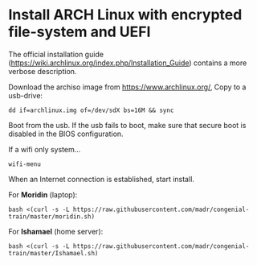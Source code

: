 # Install ARCH Linux with encrypted file-system and UEFI 

The official installation guide (https://wiki.archlinux.org/index.php/Installation_Guide) contains a more verbose description.

Download the archiso image from https://www.archlinux.org/, Copy to a usb-drive:

    dd if=archlinux.img of=/dev/sdX bs=16M && sync

Boot from the usb. If the usb fails to boot, make sure that secure boot is disabled in the BIOS configuration.

If a wifi only system...

    wifi-menu

When an Internet connection is established, start install.

For **Moridin** (laptop):

    bash <(curl -s -L https://raw.githubusercontent.com/madr/congenial-train/master/moridin.sh)

For **Ishamael** (home server):

    bash <(curl -s -L https://raw.githubusercontent.com/madr/congenial-train/master/Ishamael.sh)
